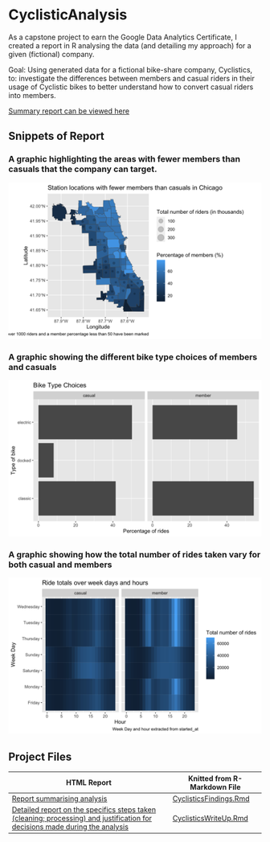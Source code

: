 # CyclisticAnalysis

As a capstone project to earn the Google Data Analytics Certificate, I created a report in R analysing the data (and detailing my approach) for a given (fictional) company.

Goal: Using generated data for a fictional bike-share company, Cyclistics, to: investigate the differences between members and casual riders in their usage of Cyclistic bikes to better understand how to convert casual riders into members.

[Summary report can be viewed here](https://htmlpreview.github.io/?https://github.com/kimathinyota/CyclisticAnalysis/blob/main/CyclisticsFindings.html ) 

## Snippets of Report


### A graphic highlighting the areas with fewer members than casuals that the company can target. 

![](Images/StationLocationChicagoFewerMembers.png)

### A graphic showing the different bike type choices of members and casuals

![](Images/BikeChoices.png)

### A graphic showing how the total number of rides taken vary for both casual and members

![](Images/RideTotals.png)




## Project Files

| HTML Report  | Knitted from R-Markdown File |
| ------------- | ------------- |
| [Report summarising analysis](https://htmlpreview.github.io/?https://github.com/kimathinyota/CyclisticAnalysis/blob/main/CyclisticsFindings.html )   | [CyclisticsFindings.Rmd](CyclisticsFindings.Rmd)  |
| [Detailed report on the specifics steps taken (cleaning; processing) and justification for decisions made during the analysis](https://htmlpreview.github.io/?https://github.com/kimathinyota/CyclisticAnalysis/blob/main/CyclisticsWriteUp.html ) | [CyclisticsWriteUp.Rmd](CyclisticsWriteUp.Rmd)  |






